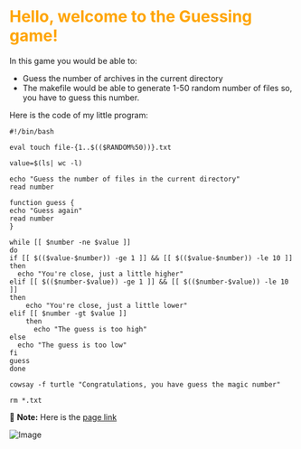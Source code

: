# <font color="orange">Hello, welcome to the Guessing game!</font>

In this game you would be able to:

- Guess the number of archives in the current directory
- The makefile would be able to generate 1-50 random number of files so, you  have to guess this number. 

Here is the code of my little program: 

```
#!/bin/bash

eval touch file-{1..$(($RANDOM%50))}.txt

value=$(ls| wc -l)

echo "Guess the number of files in the current directory"
read number

function guess {
echo "Guess again"
read number
}

while [[ $number -ne $value ]]
do
if [[ $(($value-$number)) -ge 1 ]] && [[ $(($value-$number)) -le 10 ]]
then
  echo "You're close, just a little higher"
elif [[ $(($number-$value)) -ge 1 ]] && [[ $(($number-$value)) -le 10 ]]
then
    echo "You're close, just a little lower"
elif [[ $number -gt $value ]]
    then
      echo "The guess is too high"
else
  echo "The guess is too low"
fi
guess
done

cowsay -f turtle "Congratulations, you have guess the magic number"

rm *.txt

```

:memo: **Note:**  Here is the [page link](https://xanak.github.io/Guessing_game/)

![Image](https://eresmama.com/wp-content/uploads/2017/03/AD183D1.jpg)

